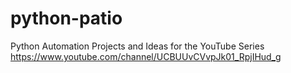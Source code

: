 # python-patio
Python Automation Projects and Ideas for the YouTube Series https://www.youtube.com/channel/UCBUUvCVvpJk01_RpjIHud_g

